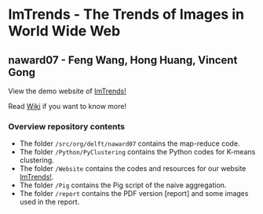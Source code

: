ImTrends - The Trends of Images in World Wide Web
==================
naward07 - Feng Wang, Hong Huang, Vincent Gong
--------

View the demo website of [ImTrends!](http://breezeandstorm.com/naward07/index.php)

Read [Wiki](https://github.com/norvigaward/naward07/wiki) if you want to know more!

### Overview repository contents

* The folder `/src/org/delft/naward07` contains the map-reduce code.
* The folder `/Python/PyClustering` contains the Python codes for K-means clustering.
* The folder `/Website` contains the codes and resources for our website [ImTrends!](http://breezeandstorm.com/naward07/index.php).
* The folder `/Pig` contains the Pig script of the naive aggregation.
* The folder `/report` contains the PDF version [report] and some images used in the report.

